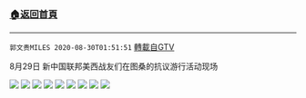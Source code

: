 ﻿###  [:house:返回首頁](https://github.com/ourhimalayas/txt)
---

`郭文贵MILES 2020-08-30T01:51:51` [轉載自GTV](https://gtv.org/web/#/UserInfo/5e596957357cc612d35a8044)

8月29日 新中国联邦美西战友们在图桑的抗议游行活动现场

![](https://filegroup.gtv.org/cdn-cgi/image/width=600/https://filegroup.gtv.org/group3/default/20200830/01/51/0/4456a8356520b15f991b08d4abacc3aa.jpeg)
![](https://filegroup.gtv.org/cdn-cgi/image/width=600/https://filegroup.gtv.org/group3/default/20200830/01/51/0/b7ec7f87e6265da8a470c96576134dee.jpeg)
![](https://filegroup.gtv.org/cdn-cgi/image/width=600/https://filegroup.gtv.org/group3/default/20200830/01/51/0/bc3c1b2cfa650b8089b0b3d8aab94376.jpeg)
![](https://filegroup.gtv.org/cdn-cgi/image/width=600/https://filegroup.gtv.org/group3/default/20200830/01/51/0/d64d8cd8bf78b3082a7d1c0839ed3b04.jpeg)
![](https://filegroup.gtv.org/cdn-cgi/image/width=600/https://filegroup.gtv.org/group3/default/20200830/01/51/0/61c55d2622ae012862030e4702fcf68a.jpeg)
![](https://filegroup.gtv.org/cdn-cgi/image/width=600/https://filegroup.gtv.org/group3/default/20200830/01/51/0/5dd5c06ba583c7ed678500bf9ba328b4.jpeg)
![](https://filegroup.gtv.org/cdn-cgi/image/width=600/https://filegroup.gtv.org/group3/default/20200830/01/51/0/73416eb7bfce41e7319379ea37d18076.jpeg)
![](https://filegroup.gtv.org/cdn-cgi/image/width=600/https://filegroup.gtv.org/group3/default/20200830/01/51/0/0c77f50bdd52f19eac9074f9929b624d.jpeg)
![](https://filegroup.gtv.org/cdn-cgi/image/width=600/https://filegroup.gtv.org/group3/default/20200830/01/51/0/93990d9e6e4e688322f8b79a0a20bad0.jpeg)
